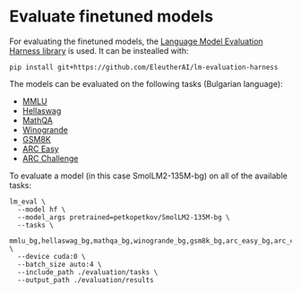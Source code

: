 # Evaluate finetuned models

For evaluating the finetuned models, the [Language Model Evaluation Harness library](https://github.com/EleutherAI/lm-evaluation-harness) is used.
It can be instealled with:

```
pip install git+https://github.com/EleutherAI/lm-evaluation-harness
```

The models can be evaluated on the following tasks (Bulgarian language):
- [MMLU](./tasks/mmlu_bg/mmlu_bg.yaml)
- [Hellaswag](./tasks/hellaswag_bg/hellaswag_bg.yaml)
- [MathQA](./tasks/mathqa_bg/mathqa_bg.yaml)
- [Winogrande](./tasks/winogrande_bg/winogrande_bg.yaml)
- [GSM8K](./tasks/gsm8k_bg/gsm8k_bg.yaml)
- [ARC Easy](./tasks/arc_easy_bg/arc_easy_bg.yaml)
- [ARC Challenge](./tasks/arc_challenge_bg/arc_challenge_bg.yaml)

To evaluate a model (in this case SmolLM2-135M-bg) on all of the available tasks:

```
lm_eval \
  --model hf \
  --model_args pretrained=petkopetkov/SmolLM2-135M-bg \
  --tasks \
    mmlu_bg,hellaswag_bg,mathqa_bg,winogrande_bg,gsm8k_bg,arc_easy_bg,arc_challenge_bg \
  --device cuda:0 \
  --batch_size auto:4 \
  --include_path ./evaluation/tasks \
  --output_path ./evaluation/results
```